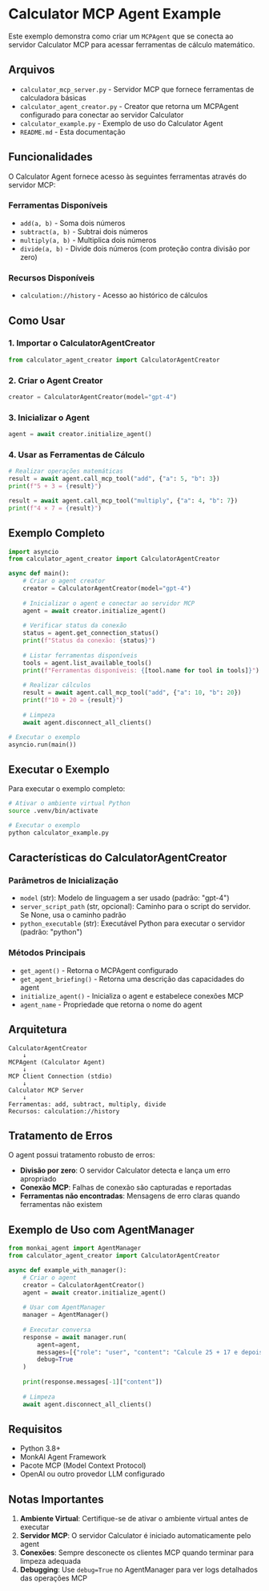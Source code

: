 # Calculator MCP Agent Example

Este exemplo demonstra como criar um `MCPAgent` que se conecta ao servidor Calculator MCP para acessar ferramentas de cálculo matemático.

## Arquivos

- `calculator_mcp_server.py` - Servidor MCP que fornece ferramentas de calculadora básicas
- `calculator_agent_creator.py` - Creator que retorna um MCPAgent configurado para conectar ao servidor Calculator
- `calculator_example.py` - Exemplo de uso do Calculator Agent
- `README.md` - Esta documentação

## Funcionalidades

O Calculator Agent fornece acesso às seguintes ferramentas através do servidor MCP:

### Ferramentas Disponíveis
- `add(a, b)` - Soma dois números
- `subtract(a, b)` - Subtrai dois números
- `multiply(a, b)` - Multiplica dois números
- `divide(a, b)` - Divide dois números (com proteção contra divisão por zero)

### Recursos Disponíveis
- `calculation://history` - Acesso ao histórico de cálculos

## Como Usar

### 1. Importar o CalculatorAgentCreator

```python
from calculator_agent_creator import CalculatorAgentCreator
```

### 2. Criar o Agent Creator

```python
creator = CalculatorAgentCreator(model="gpt-4")
```

### 3. Inicializar o Agent

```python
agent = await creator.initialize_agent()
```

### 4. Usar as Ferramentas de Cálculo

```python
# Realizar operações matemáticas
result = await agent.call_mcp_tool("add", {"a": 5, "b": 3})
print(f"5 + 3 = {result}")

result = await agent.call_mcp_tool("multiply", {"a": 4, "b": 7})
print(f"4 × 7 = {result}")
```

## Exemplo Completo

```python
import asyncio
from calculator_agent_creator import CalculatorAgentCreator

async def main():
    # Criar o agent creator
    creator = CalculatorAgentCreator(model="gpt-4")
    
    # Inicializar o agent e conectar ao servidor MCP
    agent = await creator.initialize_agent()
    
    # Verificar status da conexão
    status = agent.get_connection_status()
    print(f"Status da conexão: {status}")
    
    # Listar ferramentas disponíveis
    tools = agent.list_available_tools()
    print(f"Ferramentas disponíveis: {[tool.name for tool in tools]}")
    
    # Realizar cálculos
    result = await agent.call_mcp_tool("add", {"a": 10, "b": 20})
    print(f"10 + 20 = {result}")
    
    # Limpeza
    await agent.disconnect_all_clients()

# Executar o exemplo
asyncio.run(main())
```

## Executar o Exemplo

Para executar o exemplo completo:

```bash
# Ativar o ambiente virtual Python
source .venv/bin/activate

# Executar o exemplo
python calculator_example.py
```

## Características do CalculatorAgentCreator

### Parâmetros de Inicialização

- `model` (str): Modelo de linguagem a ser usado (padrão: "gpt-4")
- `server_script_path` (str, opcional): Caminho para o script do servidor. Se None, usa o caminho padrão
- `python_executable` (str): Executável Python para executar o servidor (padrão: "python")

### Métodos Principais

- `get_agent()` - Retorna o MCPAgent configurado
- `get_agent_briefing()` - Retorna uma descrição das capacidades do agent
- `initialize_agent()` - Inicializa o agent e estabelece conexões MCP
- `agent_name` - Propriedade que retorna o nome do agent

## Arquitetura

```
CalculatorAgentCreator
    ↓
MCPAgent (Calculator Agent)
    ↓
MCP Client Connection (stdio)
    ↓
Calculator MCP Server
    ↓
Ferramentas: add, subtract, multiply, divide
Recursos: calculation://history
```

## Tratamento de Erros

O agent possui tratamento robusto de erros:

- **Divisão por zero**: O servidor Calculator detecta e lança um erro apropriado
- **Conexão MCP**: Falhas de conexão são capturadas e reportadas
- **Ferramentas não encontradas**: Mensagens de erro claras quando ferramentas não existem

## Exemplo de Uso com AgentManager

```python
from monkai_agent import AgentManager
from calculator_agent_creator import CalculatorAgentCreator

async def example_with_manager():
    # Criar o agent
    creator = CalculatorAgentCreator()
    agent = await creator.initialize_agent()
    
    # Usar com AgentManager
    manager = AgentManager()
    
    # Executar conversa
    response = await manager.run(
        agent=agent,
        messages=[{"role": "user", "content": "Calcule 25 + 17 e depois multiplique por 3"}],
        debug=True
    )
    
    print(response.messages[-1]["content"])
    
    # Limpeza
    await agent.disconnect_all_clients()
```

## Requisitos

- Python 3.8+
- MonkAI Agent Framework
- Pacote MCP (Model Context Protocol)
- OpenAI ou outro provedor LLM configurado

## Notas Importantes

1. **Ambiente Virtual**: Certifique-se de ativar o ambiente virtual antes de executar
2. **Servidor MCP**: O servidor Calculator é iniciado automaticamente pelo agent
3. **Conexões**: Sempre desconecte os clientes MCP quando terminar para limpeza adequada
4. **Debugging**: Use `debug=True` no AgentManager para ver logs detalhados das operações MCP
